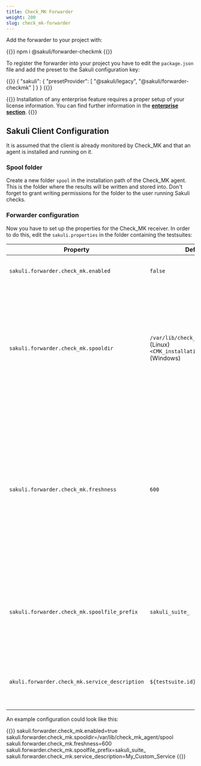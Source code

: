 ```yaml
---
title: Check_MK Forwarder
weight: 200
slug: check_mk-forwarder
---
```


Add the forwarder to your project with:

{{<highlight bash>}}
npm i @sakuli/forwarder-checkmk
{{</highlight>}}

To register the forwarder into your project you have to edit the `package.json` file and add the preset to the Sakuli configuration key:

{{<highlight json>}}
{
    "sakuli": {
        "presetProvider": [
            "@sakuli/legacy",
            "@sakuli/forwarder-checkmk"
        ]
    }
}
{{</highlight>}}

{{<alert>}}
Installation of any enterprise feature requires a proper setup of your license information. You can find further information in the **[enterprise section](/docs/enterprise#using-licences-information)**.
{{</alert>}}

## Sakuli Client Configuration

It is assumed that the client is already monitored by Check_MK and that an agent is installed and running on it.

### Spool folder

Create a new folder `spool` in the installation path of the Check_MK agent. This is the folder where the results will be written and stored into. Don't forget to grant writing permissions for the folder to the user running Sakuli checks.

### Forwarder configuration

Now you have to set up the properties for the Check_MK receiver. In order to do this, edit the `sakuli.properties` in the folder containing the testsuites:

|Property| Default| Effect|
|--------|--------|-------|
|`sakuli.forwarder.check_mk.enabled`|`false`|Enables writing to the spool file  |
|`sakuli.forwarder.check_mk.spooldir`|`/var/lib/check_mk_agent/spool` (Linux)<br/>`<CMK_installation_path>\\spool` (Windows)|Path to the spool folder as defined above. On Windows, the backslashes have to be escaped with '\'. Check_MK is expecting the result files from Sakuli in here |
|`sakuli.forwarder.check_mk.freshness`|`600`|Defines the maximal age in seconds for which the result is still valid. If the last modification of the result file is older than this property, the result file will be ignored. The Check_MK service will turn into UNKNOWN   |
|`sakuli.forwarder.check_mk.spoolfile_prefix`|`sakuli_suite_`|Defines the result file prefix. It can be used to change the default naming convention for the Check_MK output files  |
|`akuli.forwarder.check_mk.service_description`|`${testsuite.id}`|Defines the service description which is used within the check result |

An example configuration could look like this:

{{<highlight properties>}}
sakuli.forwarder.check_mk.enabled=true
sakuli.forwarder.check_mk.spooldir=/var/lib/check_mk_agent/spool
sakuli.forwarder.check_mk.freshness=600
sakuli.forwarder.check_mk.spoolfile_prefix=sakuli_suite_
sakuli.forwarder.check_mk.service_description=My_Custom_Service
{{</highlight>}}
